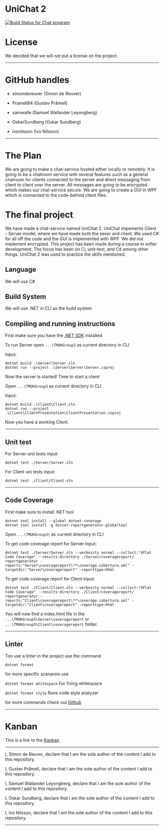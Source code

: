 # UniChat 2

[![Build Status for Chat program][build-status]][build-log]

# License 

We decided that we will not put a license on the project. 

---

# GitHub handles

* simondereuver (Simon de Reuver)

* Pramell94 (Gustav Pråmell)

* samwalle (Samuel Wallander Leyongberg)

* OskarSundberg (Oskar Sundberg)

* ivonilsson (Ivo Nilsson)

--- 

# The Plan

We are going to make a chat-service hosted either locally or remotely. It is going to be a chatroom
service with several features such as a general chatroom for clients connected to the server and direct 
messaging from client to client over the server. All messages are going to be encrypted which makes our 
chat-service secure. We are going to create a GUI in WPF which is connected to the code-behind client 
files. 

# The final project

We have made a chat-service named UniChat 2. UniChat impements Client - Server model, where we have made 
both the sever and client. We used C# for all off the code and the GUI is implemented with WPF. We did not 
implement encrypted. This project has been made during a course in softer development. The focus has been 
on Ci, unit-test, and Cd among other things. UniChat 2 was used to practice the skills mentioned.

## Language

We will use C#

## Build System

We will use .NET in CLI as the build system

## Compiling and running instructions

First make sure you have the [.NET SDK](https://dotnet.microsoft.com/en-us/download) installed  

To run Server open `...\TMUKGroup3` as current directory in CLI

Input:

``` 
dotnet build .\Server\Server.sln
dotnet run --project .\Server\Server\Server.csproj
```

Now the server is started! Time to start a client

Open `...\TMUKGroup3` as current directory in CLI

Input:

``` 
dotnet build .\Client\Client.sln
dotnet run --project .\Client\ClientPresentation\ClientPresentation.csproj
```

Now you have a working Client.

---

## Unit test

For Server unit tests input:

    dotnet test ./Server/Server.sln

For Client uni tests input:

	dotnet test ./Client/Client.sln

---

## Code Coverage

First make sure to install .NET tool

``` 
dotnet tool install --global dotnet-coverage
dotnet tool install -g dotnet-reportgenerator-globaltool 
```

Open `...\TMUKGroup3\` as current directory in CLI

To get code coverage report for Server Input:

```
dotnet test ./Server/Server.sln --verbosity normal --collect:"XPlat Code Coverage" --results-directory ./Server/coveragereport/
reportgenerator -reports:"Server\coveragereport\**\coverage.cobertura.xml" -targetdir:"Server\coveragereport" -reporttype:Html
```

To get code coverage report for Client Input:
```
dotnet test ./Client/Client.sln --verbosity normal --collect:"XPlat Code Coverage" --results-directory ./Client/coveragereport/
reportgenerator -reports:"Client\coveragereport\**\coverage.cobertura.xml" -targetdir:"Client\coveragereport" -reporttype:Html
```

You will now find a index.html file in the `...\TMUKGroup3\Server\coveragereport` or `...\TMUKGroup3\Client\coveragereport` folder.

---

## Linter

Too use a linter in the project use the command

    dotnet format

for more specific scenarois use

`dotnet format whitespace` For fixing whitespace

`dotnet format style` Runs code style analyzer

for more commands check out [Github](https://github.com/dotnet/format)

---

# Kanban

This is a link to the [Kanban](https://github.com/users/OskarSundberg/projects/2/views/1)

---

I, Simon de Reuver, declare that I am the sole author of the content I add to this repository.

I, Gustav Pråmell, declare that I am the sole author of the content I add to this repository.

I, Samuel Wallander Leyongberg, declare that I am the sole author of the content I add to this repository.

I, Oskar Sundberg, declare that I am the sole author of the content I add to this repository.

I, Ivo Nilsson, declare that I am the sole author of the content I add to this repository.

---

[build-log]:    https://github.com/OskarSundberg/TMUKGroup3/actions/workflows/build.yml
[build-status]: https://github.com/OskarSundberg/TMUKGroup3/actions/workflows/build.yml/badge.svg